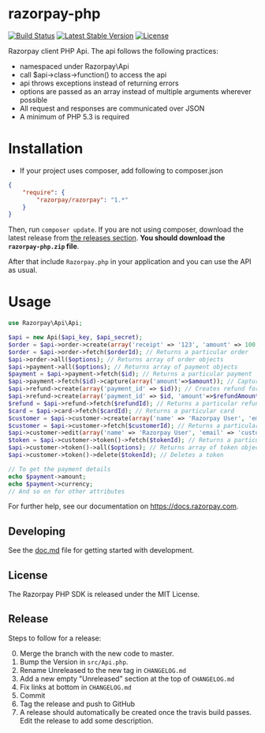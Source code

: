 # razorpay-php

[![Build Status](https://travis-ci.org/razorpay/razorpay-php.svg?branch=master)](https://travis-ci.org/razorpay/razorpay-php) [![Latest Stable Version](https://poser.pugx.org/razorpay/razorpay/v/stable.svg)](https://packagist.org/packages/razorpay/razorpay) [![License](https://poser.pugx.org/razorpay/razorpay/license.svg)](https://packagist.org/packages/razorpay/razorpay)

Razorpay client PHP Api. The api follows the following practices:

- namespaced under Razorpay\Api
- call $api->class->function() to access the api
- api throws exceptions instead of returning errors
- options are passed as an array instead of multiple arguments wherever possible
- All request and responses are communicated over JSON
- A minimum of PHP 5.3 is required

# Installation

- If your project uses composer, add following to composer.json
```json
{
    "require": {
        "razorpay/razorpay": "1.*"
    }
}
```

Then, run `composer update`. If you are not using composer, download
the latest release from [the releases section](https://github.com/razorpay/razorpay-php/releases).
**You should download the `razorpay-php.zip` file**.

After that include `Razorpay.php` in your application and you can use the
API as usual.

# Usage

```php
use Razorpay\Api\Api;

$api = new Api($api_key, $api_secret);
$order = $api->order->create(array('receipt' => '123', 'amount' => 100, 'currency' => 'INR')); // Creates order
$order = $api->order->fetch($orderId); // Returns a particular order
$api->order->all($options); // Returns array of order objects
$api->payment->all($options); // Returns array of payment objects
$payment = $api->payment->fetch($id); // Returns a particular payment
$api->payment->fetch($id)->capture(array('amount'=>$amount)); // Captures a payment
$api->refund->create(array('payment_id' => $id)); // Creates refund for a payment
$api->refund->create(array('payment_id' => $id, 'amount'=>$refundAmount)); // Creates partial refund for a payment
$refund = $api->refund->fetch($refundId); // Returns a particular refund
$card = $api->card->fetch($cardId); // Returns a particular card
$customer = $api->customer->create(array('name' => 'Razorpay User', 'email' => 'customer@razorpay.com')); // Creates customer
$customer = $api->customer->fetch($customerId); // Returns a particular customer
$api->customer->edit(array('name' => 'Razorpay User', 'email' => 'customer@razorpay.com')); // Edits customer
$token = $api->customer->token()->fetch($tokenId); // Returns a particular token
$api->customer->token()->all($options); // Returns array of token objects
$api->customer->token()->delete($tokenId); // Deletes a token

// To get the payment details
echo $payment->amount;
echo $payment->currency;
// And so on for other attributes
```

For further help, see our documentation on <https://docs.razorpay.com>.

[composer-install]: https://getcomposer.org/doc/00-intro.md#installation-linux-unix-osx

## Developing

See the [doc.md](doc.md) file for getting started with development.

## License

The Razorpay PHP SDK is released under the MIT License.

## Release

Steps to follow for a release:

0. Merge the branch with the new code to master.
1. Bump the Version in `src/Api.php`.
2. Rename Unreleased to the new tag in `CHANGELOG.md`
3. Add a new empty "Unreleased" section at the top of `CHANGELOG.md`
3. Fix links at bottom in `CHANGELOG.md`
4. Commit
5. Tag the release and push to GitHub
6. A release should automatically be created once the travis build passes. Edit the release to add some description.
